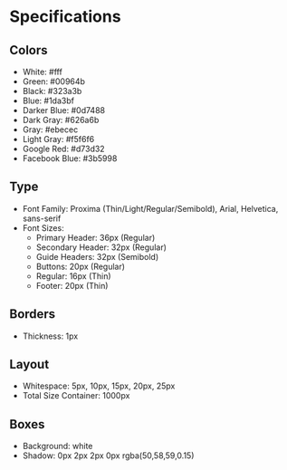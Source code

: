 # Specifications

## Colors
- White: #fff
- Green: #00964b
- Black: #323a3b
- Blue: #1da3bf
- Darker Blue: #0d7488
- Dark Gray: #626a6b
- Gray: #ebecec
- Light Gray: #f5f6f6
- Google Red: #d73d32
- Facebook Blue: #3b5998

## Type
- Font Family: Proxima (Thin/Light/Regular/Semibold), Arial, Helvetica, sans-serif
- Font Sizes:
  - Primary Header: 36px (Regular)
  - Secondary Header: 32px (Regular)
  - Guide Headers: 32px (Semibold)
  - Buttons: 20px (Regular)
  - Regular: 16px (Thin)
  - Footer: 20px (Thin)

## Borders
- Thickness: 1px

## Layout
- Whitespace: 5px, 10px, 15px, 20px, 25px
- Total Size Container: 1000px

## Boxes
- Background: white
- Shadow: 0px 2px 2px 0px rgba(50,58,59,0.15)
